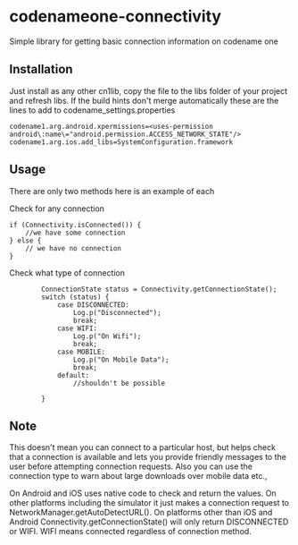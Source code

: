 # codenameone-connectivity
Simple library for getting basic connection information on codename one

## Installation
Just install as any other cn1lib, copy the file to the libs folder of your project and refresh libs.
If the build hints don't merge automatically these are the lines to add to codename_settings.properties

```
codename1.arg.android.xpermissions=<uses-permission android\:name\="android.permission.ACCESS_NETWORK_STATE"/>
codename1.arg.ios.add_libs=SystemConfiguration.framework
```

## Usage
There are only two methods here is an example of each

Check for any connection
```
if (Connectivity.isConnected()) {
    //we have some connection
} else {
    // we have no connection
}
```

Check what type of connection
```
        ConnectionState status = Connectivity.getConnectionState();
        switch (status) {
            case DISCONNECTED:
                Log.p("Disconnected");
                break;
            case WIFI:
                Log.p("On Wifi");
                break;
            case MOBILE:
                Log.p("On Mobile Data");
                break;
            default:
                //shouldn't be possible

        }
```

## Note
This doesn't mean you can connect to a particular host, but helps check that a connection is available and lets you provide friendly messages to the user before attempting connection requests.  Also you can use the connection type to warn about large downloads over mobile data etc.,

On Android and iOS uses native code to check and return the values.  On other platforms including the simulator it just makes a connection request to NetworkManager.getAutoDetectURL().  On platforms other than iOS and Android Connectivity.getConnectionState() will only return DISCONNECTED or WIFI.  WIFI means connected regardless of connection method.
